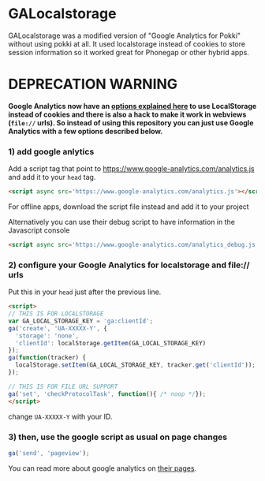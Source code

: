# GALocalstorage
GALocalstorage was a modified version of "Google Analytics for Pokki" without using pokki at all. It used localstorage instead of cookies to store session information so it worked great for Phonegap or other hybrid apps.

# DEPRECATION WARNING

**Google Analytics now have an [options explained here](https://developers.google.com/analytics/devguides/collection/analyticsjs/cookies-user-id#automatic_cookie_domain_configuration) to use LocalStorage instead of cookies and there is also a hack to make it work in webviews (`file://` urls). So instead of using this repository you can just use Google Analytics with a few options described below.**

### 1) add google anlytics

Add a script tag that point to https://www.google-analytics.com/analytics.js and add it to your `head` tag.

```html
<script async src='https://www.google-analytics.com/analytics.js'></script>
```
For offline apps, download the script file instead and add it to your project

Alternatively you can use their debug script to have information in the Javascript console

```html
<script async src='https://www.google-analytics.com/analytics_debug.js'></script>
```

### 2) configure your Google Analytics for localstorage and file:// urls

Put this in your `head` just after the previous line.

```html
<script>
// THIS IS FOR LOCALSTORAGE
var GA_LOCAL_STORAGE_KEY = 'ga:clientId';
ga('create', 'UA-XXXXX-Y', {
  'storage': 'none',
  'clientId': localStorage.getItem(GA_LOCAL_STORAGE_KEY)
});
ga(function(tracker) {
  localStorage.setItem(GA_LOCAL_STORAGE_KEY, tracker.get('clientId'));
});

// THIS IS FOR FILE URL SUPPORT
ga('set', 'checkProtocolTask', function(){ /* noop */});
</script>
```

change `UA-XXXXX-Y` with your ID.


### 3) then, use the google script as usual on page changes

```js
ga('send', 'pageview');
```

You can read more about google analytics on [their pages](https://developers.google.com/analytics/devguides/collection/analyticsjs/).
